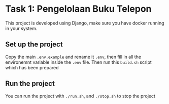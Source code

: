 # Task 1: Pengelolaan Buku Telepon
This project is developed using Django, make sure you have docker running in your system.

## Set up the project
Copy the main ```.env.example``` and rename it ```.env```, then fill in all the environemnt variable inside the ```.env``` file. Then run this ```build.sh``` script which has been prepared

## Run the project
You can run the project with ```./run.sh```, and ```./stop.sh``` to stop the project